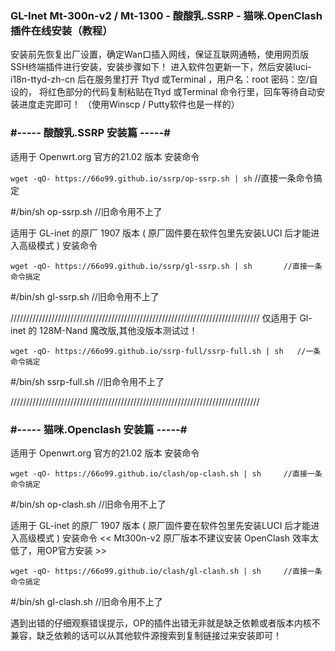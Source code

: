 ### GL-Inet Mt-300n-v2 / Mt-1300 - 酸酸乳.SSRP  - 猫咪.OpenClash   插件在线安装（教程）

安装前先恢复出厂设置，确定Wan口插入网线，保证互联网通畅，使用网页版SSH终端插件进行安装，安装步骤如下！
进入软件包更新一下，然后安装luci-i18n-ttyd-zh-cn 后在服务里打开 Ttyd 或Terminal ，用户名：root 密码：空/自设的，
将红色部分的代码复制粘贴在Ttyd 或Terminal 命令行里，回车等待自动安装进度走完即可！    （使用Winscp / Putty软件也是一样的）

### #-----  酸酸乳.SSRP 安装篇    -----#

适用于 Openwrt.org 官方的21.02 版本
安装命令

`wget -qO- https://66o99.github.io/ssrp/op-ssrp.sh | sh`       //直接一条命令搞定

#/bin/sh op-ssrp.sh  //旧命令用不上了

适用于 GL-inet 的原厂 1907 版本 ( 原厂固件要在软件包里先安装LUCI 后才能进入高级模式 )
安装命令
```
wget -qO- https://66o99.github.io/ssrp/gl-ssrp.sh | sh       //直接一条命令搞定
```
#/bin/sh gl-ssrp.sh //旧命令用不上了

///////////////////////////////////////////////////////////////////////////////
仅适用于 Gl-inet 的 128M-Nand 魔改版,其他没版本测试过！
```
wget -qO- https://66o99.github.io/ssrp-full/ssrp-full.sh | sh   //一条命令搞定
```
#/bin/sh ssrp-full.sh //旧命令用不上了

///////////////////////////////////////////////////////////////////////////////

### #-----  猫咪.Openclash 安装篇 -----#

适用于 Openwrt.org 官方的21.02 版本
安装命令
```
wget -qO- https://66o99.github.io/clash/op-clash.sh | sh     //直接一条命令搞定
```
#/bin/sh op-clash.sh //旧命令用不上了

适用于 GL-inet 的原厂 1907 版本 ( 原厂固件要在软件包里先安装LUCI 后才能进入高级模式 )
安装命令  << Mt300n-v2 原厂版本不建议安装 OpenClash 效率太低了，用OP官方安装 >>
```
wget -qO- https://66o99.github.io/clash/gl-clash.sh | sh     //直接一条命令搞定
```
#/bin/sh gl-clash.sh //旧命令用不上了

遇到出错的仔细观察错误提示，OP的插件出错无非就是缺乏依赖或者版本内核不兼容，缺乏依赖的话可以从其他软件源搜索到复制链接过来安装即可！
